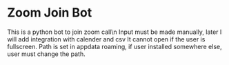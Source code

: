 # Zoom Join Bot
This is a python bot to join zoom call\n
Input must be made manually, later I will add integration with calender and csv
It cannot open if the user is fullscreen.
Path is set in appdata roaming, if user installed somewhere else, user must change the path.

